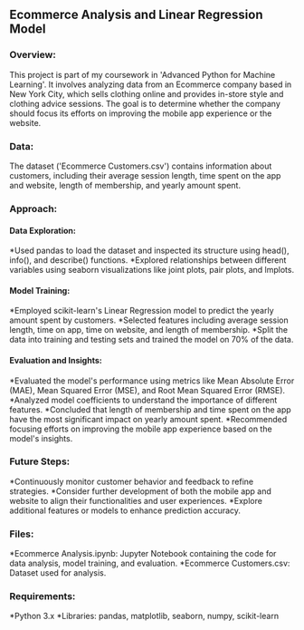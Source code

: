 ## Ecommerce Analysis and Linear Regression Model

### Overview:
This project is part of my coursework in 'Advanced Python for Machine Learning'. It involves analyzing data from an Ecommerce company based in New York City, which sells clothing online and provides in-store style and clothing advice sessions. The goal is to determine whether the company should focus its efforts on improving the mobile app experience or the website.

### Data:
The dataset ('Ecommerce Customers.csv') contains information about customers, including their average session length, time spent on the app and website, length of membership, and yearly amount spent.

### Approach:
#### Data Exploration:
*Used pandas to load the dataset and inspected its structure using head(), info(), and describe() functions.
*Explored relationships between different variables using seaborn visualizations like joint plots, pair plots, and lmplots.
#### Model Training:
*Employed scikit-learn's Linear Regression model to predict the yearly amount spent by customers.
*Selected features including average session length, time on app, time on website, and length of membership.
*Split the data into training and testing sets and trained the model on 70% of the data.
#### Evaluation and Insights:
*Evaluated the model's performance using metrics like Mean Absolute Error (MAE), Mean Squared Error (MSE), and Root Mean Squared Error (RMSE).
*Analyzed model coefficients to understand the importance of different features.
*Concluded that length of membership and time spent on the app have the most significant impact on yearly amount spent.
*Recommended focusing efforts on improving the mobile app experience based on the model's insights.

### Future Steps:
*Continuously monitor customer behavior and feedback to refine strategies.
*Consider further development of both the mobile app and website to align their functionalities and user experiences.
*Explore additional features or models to enhance prediction accuracy.

### Files:
*Ecommerce Analysis.ipynb: Jupyter Notebook containing the code for data analysis, model training, and evaluation.
*Ecommerce Customers.csv: Dataset used for analysis.

### Requirements:
*Python 3.x
*Libraries: pandas, matplotlib, seaborn, numpy, scikit-learn
